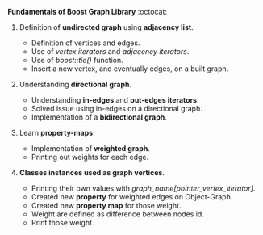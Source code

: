 **Fundamentals of Boost Graph Library** :octocat:

1. Definition of **undirected graph** using **adjacency list**.
   - Definition of vertices and edges.
   - Use of *vertex iterators* and *adjacency iterators*.
   - Use of *boost::tie()* function.
   - Insert a new vertex, and eventually edges, on a built graph.

2. Understanding **directional graph**.
   - Understanding **in-edges** and **out-edges iterators**.
   - Solved issue using in-edges on a directional graph.
   - Implementation of a **bidirectional graph**.

3. Learn **property-maps**.
   - Implementation of **weighted graph**.
   - Printing out weights for each edge.

4. **Classes instances used as graph vertices**.
   - Printing their own values with *graph_name[pointer_vertex_iterator]*.
   - Created new **property** for weighted edges on Object-Graph.
   - Created new **property map** for those weight.
   - Weight are defined as difference between nodes id.
   - Print those weight.
